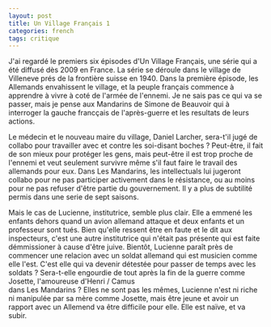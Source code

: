 ```yaml
---
layout: post
title: Un Village Français 1
categories: french
tags: critique
---
```


J'ai regardé le premiers six épisodes d'Un Village Français, une série 
qui a été diffusé dès 2009 en France. La série se déroule dans le
village de Villeneve prés de la frontière suisse en 1940. Dans la
première épisode, les Allemands envahissent le village, et la peuple
français commence à apprendre à vivre à coté de l'armée de l'ennemi.
Je ne sais pas ce qui va se passer, mais je pense aux Mandarins de
Simone de Beauvoir qui à interroger la gauche francçais de l'après-guerre
et les resultats de leurs actions.

Le médecin et le nouveau maire du village, Daniel Larcher, sera-t'il
jugé de collabo pour travailler avec et contre les soi-disant boches ?
Peut-être, il fait de son mieux pour protéger les gens, mais peut-être
il est trop proche de l'ennemi et veut seulement survivre même s'il 
faut faire le travail des allemands pour eux. Dans Les Mandarins, les
intellectuals lui jugeront collabo pour ne pas participer activement
dans le résistance, ou au moins pour ne pas refuser d'être partie 
du gouvernement. Il y a plus de subtilité permis dans une serie
de sept saisons. 


Mais le cas de Lucienne, institutrice, semble plus clair.
Elle a emmené les enfants dehors quand un
avion allemand attaque et deux enfants et un professeur sont tués.
Bien qu'elle ressent être en faute et le dit aux inspecteurs, c'est
une autre institutrice qui n'était pas présente qui est faite
démmissioner à cause d'être juive. Bientôt, Lucienne paraît près 
de commencer une relacion avec un soldat allemand qui est musicien
comme elle l'est. C'est elle qui va devenir détestée pour passer
de temps avec les soldats ? Sera-t-elle engourdie de tout après
la fin de la guerre comme Josette, l'amoureuse d'Henri / Camus  
dans Les Mandarins ? Elles ne sont pas les mêmes, Lucienne n'est
ni riche ni manipulée par sa mère comme Josette, mais être jeune
et avoir un rapport avec un Allemend va être difficile pour elle.
Elle est naïve, et va subir. 
